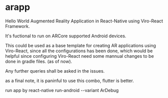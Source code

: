 # arapp

Hello World Augmented Reality Application in React-Native using Viro-React Framework.

It's fuctional to run on ARCore supported Android devices.

This could be used as a base template for creating AR applications using Viro-React, since all the configurations has been done, which would be helpful since configuring Viro-React need some mannual changes to be done in gradle files. (as of now).

Any further queries shall be asked in the issues.

as a final note, it is paninful to use this combo, flutter is better.

run app by
 react-native run-android --variant ArDebug
